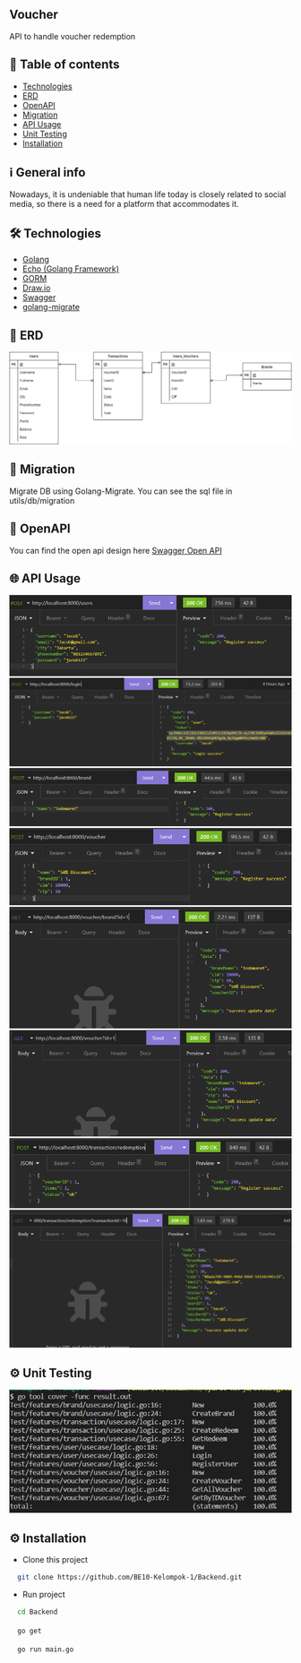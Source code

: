 ## Voucher

API to handle voucher redemption

## 📜 Table of contents

- [Technologies](#%EF%B8%8F-technologies)
- [ERD](#-erd)
- [OpenAPI](#-openapi)
- [Migration](#-migration)
- [API Usage](#-apiusage)
- [Unit Testing](#-unittesting)
- [Installation](#%EF%B8%8F-installation)

## ℹ️ General info

Nowadays, it is undeniable that human life today is closely related to social media, so there is a need for a platform that accommodates it.

## 🛠️ Technologies

- [Golang](https://go.dev)
- [Echo (Golang Framework)](https://echo.labstack.com)
- [GORM](https://gorm.io/)
- [Draw.io](/readme/ERD.jpg)
- [Swagger](https://app.swaggerhub.com/)
- [golang-migrate](https://github.com/golang-migrate/migrate)

## 📱 ERD

<p align="center">
<img src="/readme/erd.png" alt="erd">
</p>

## 📱 Migration

Migrate DB using Golang-Migrate. You can see the sql file in utils/db/migration

## 📱 OpenAPI

You can find the open api design here [Swagger Open API](https://app.swaggerhub.com/apis-docs/lukmanhafidz/Vouchers/1.0.0)

## 🌐 API Usage

<p align="center">
<img src="/readme/1.PNG" alt="1">
<img src="/readme/2.PNG" alt="2">
<img src="/readme/3.PNG" alt="3">
<img src="/readme/4.PNG" alt="4">
<img src="/readme/5.PNG" alt="5">
<img src="/readme/6.PNG" alt="6">
<img src="/readme/7.PNG" alt="7">
<img src="/readme/8.PNG" alt="8">
</p>

## ⚙️ Unit Testing

<p align="center">
<img src="/readme/unit-testing.PNG" alt="unit-testing">
</p>

## ⚙️ Installation

- Clone this project

```bash
  git clone https://github.com/BE10-Kelompok-1/Backend.git
```

- Run project

```bash
  cd Backend

  go get

  go run main.go
```
